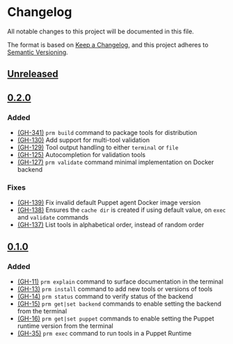# Changelog

All notable changes to this project will be documented in this file.

The format is based on [Keep a Changelog](https://keepachangelog.com/en/1.0.0/),
and this project adheres to [Semantic Versioning](https://semver.org/spec/v2.0.0.html).

## [Unreleased]

## [0.2.0]

### Added

- [(GH-341)](https://github.com/puppetlabs/pct/issues/341) `prm build` command to package tools for distribution
- [(GH-130)](https://github.com/puppetlabs/prm/issues/130) Add support for multi-tool validation
- [(GH-129)](https://github.com/puppetlabs/prm/issues/129) Tool output handling to either `terminal` or `file`
- [(GH-125)](https://github.com/puppetlabs/prm/issues/125) Autocompletion for validation tools
- [(GH-127)](https://github.com/puppetlabs/prm/issues/127) `prm validate` command minimal implementation on Docker backend

### Fixes

- [(GH-139)](https://github.com/puppetlabs/prm/issues/139) Fix invalid default Puppet agent Docker image version
- [(GH-138)](https://github.com/puppetlabs/prm/issues/138) Ensures the `cache dir` is created if using default value, on `exec` and `validate` commands
- [(GH-137)](https://github.com/puppetlabs/prm/issues/137) List tools in alphabetical order, instead of random order

## [0.1.0]

### Added

- [(GH-11)](https://github.com/puppetlabs/prm/issues/11) `prm explain` command to surface documentation in the terminal
- [(GH-13)](https://github.com/puppetlabs/prm/issues/13) `prm install` command to add new tools or versions of tools
- [(GH-14)](https://github.com/puppetlabs/prm/issues/14) `prm status` command to verify status of the backend
- [(GH-15)](https://github.com/puppetlabs/prm/issues/15) `prm get|set backend` commands to enable setting the backend from the terminal
- [(GH-16)](https://github.com/puppetlabs/prm/issues/16) `prm get|set puppet` commands to enable setting the Puppet runtime version from the terminal
- [(GH-35)](https://github.com/puppetlabs/prm/issues/35) `prm exec` command to run tools in a Puppet Runtime

[Unreleased]: https://github.com/puppetlabs/prm/compare/0.2.0..main
[0.2.0]: https://github.com/puppetlabs/prm/releases/tag/0.2.0
[0.1.0]: https://github.com/puppetlabs/prm/releases/tag/0.1.0
